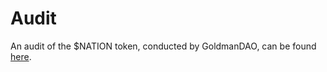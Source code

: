 # Audit

An audit of the $NATION token, conducted by GoldmanDAO, can be found [here](https://prong-distance-e49.notion.site/Nation3-Launch-Report-59990449a8ef4814985f44eadb1c75a1). 
